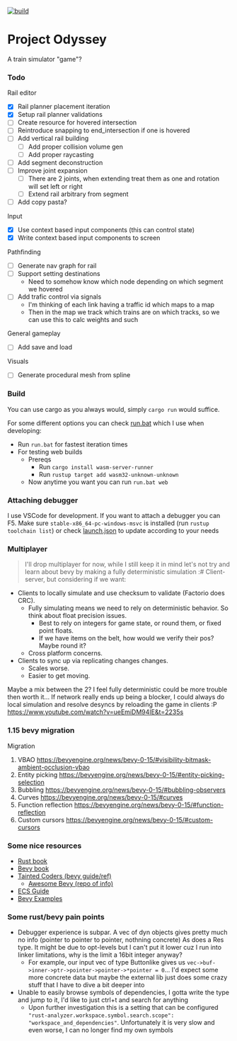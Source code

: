 [![build](https://github.com/antjowie/project-odyssey/actions/workflows/rust.yml/badge.svg)](https://github.com/antjowie/project-odyssey/actions/workflows/rust.yml)
# Project Odyssey

A train simulator "game"?

### Todo

Rail editor
- [x] Rail planner placement iteration
- [x] Setup rail planner validations
- [ ] Create resource for hovered intersection
- [ ] Reintroduce snapping to end_intersection if one is hovered
- [ ] Add vertical rail building
  - [ ] Add proper collision volume gen
  - [ ] Add proper raycasting
- [ ] Add segment deconstruction
- [ ] Improve joint expansion
  - [ ] There are 2 joints, when extending treat them as one and rotation will set left or right
  - [ ] Extend rail arbitrary from segment
- [ ] Add copy pasta? 

Input
- [x] Use context based input components (this can control state)
- [x] Write context based input components to screen

Pathfinding
- [ ] Generate nav graph for rail
- [ ] Support setting destinations
  - Need to somehow know which node depending on which segment we hovered
- [ ] Add trafic control via signals
  - I'm thinking of each link having a traffic id which maps to a map
  - Then in the map we track which trains are on which tracks, so we can use this to calc weights and such

General gameplay
- [ ] Add save and load

Visuals
- [ ] Generate procedural mesh from spline

### Build
You can use cargo as you always would, simply `cargo run` would suffice.

For some different options you can check [run.bat](run.bat) which I use when developing:
* Run `run.bat` for fastest iteration times
* For testing web builds 
  * Prereqs
    * Run `cargo install wasm-server-runner` 
    * Run `rustup target add wasm32-unknown-unknown`
  * Now anytime you want you can run `run.bat web`

### Attaching debugger
I use VSCode for development. If you want to attach a debugger you can F5. Make sure `stable-x86_64-pc-windows-msvc` is installed (run `rustup toolchain list`) or check [launch.json](.vscode/launch.json) to update according to your needs

### Multiplayer
> I'll drop multiplayer for now, while I still keep it in mind let's not try and learn about bevy by making a fully deterministic simulation :#
Client-server, but considering if we want:
* Clients to locally simulate and use checksum to validate (Factorio does CRC).
  * Fully simulating means we need to rely on deterministic behavior. So think about float precision issues.
    * Best to rely on integers for game state, or round them, or fixed point floats.
    * If we have items on the belt, how would we verify their pos? Maybe round it?
  * Cross platform concerns.
* Clients to sync up via replicating changes changes.
  * Scales worse.
  * Easier to get moving.

Maybe a mix between the 2? I feel fully deterministic could be more trouble then worth it...
If network really ends up being a blocker, I could always do local simulation and resolve desyncs by reloading the game in clients :P
https://www.youtube.com/watch?v=ueEmiDM94IE&t=2235s

### 1.15 bevy migration
Migration
1. VBAO https://bevyengine.org/news/bevy-0-15/#visibility-bitmask-ambient-occlusion-vbao
2. Entity picking https://bevyengine.org/news/bevy-0-15/#entity-picking-selection
3. Bubbling https://bevyengine.org/news/bevy-0-15/#bubbling-observers
4. Curves https://bevyengine.org/news/bevy-0-15/#curves
5. Function reflection https://bevyengine.org/news/bevy-0-15/#function-reflection
6. Custom cursors https://bevyengine.org/news/bevy-0-15/#custom-cursors

### Some nice resources
* [Rust book](https://doc.rust-lang.org/book/)
* [Bevy book](https://bevy-cheatbook.github.io/)
* [Tainted Coders (bevy guide/ref)](https://taintedcoders.com/)
  * [Awesome Bevy (repo of info)](https://github.com/nolantait/awesome-bevy)
* [ECS Guide](https://github.com/bevyengine/bevy/blob/v0.14.0/examples/ecs/ecs_guide.rs)
* [Bevy Examples](https://bevyengine.org/examples/)

### Some rust/bevy pain points
* Debugger experience is subpar. A vec of dyn objects gives pretty much no info (pointer to pointer to pointer, nothning concrete) As does a Res type. It might be due to opt-levels but I can't put it lower cuz I run into linker limitations, why is the limit a 16bit integer anyway?
  * For example, our input vec of type Buttonlike gives us `vec->buf->inner->ptr->pointer->pointer->*pointer = 0`... I'd expect some more concrete data but maybe the external lib just does some crazy stuff that I have to dive a bit deeper into
* Unable to easily browse symbols of dependencies, I gotta write the type and jump to it, I'd like to just ctrl+t and search for anything
  * Upon further investigation this is a setting that can be configured `"rust-analyzer.workspace.symbol.search.scope": "workspace_and_dependencies"`. Unfortunately it is very slow and even worse, I can no longer find my own symbols